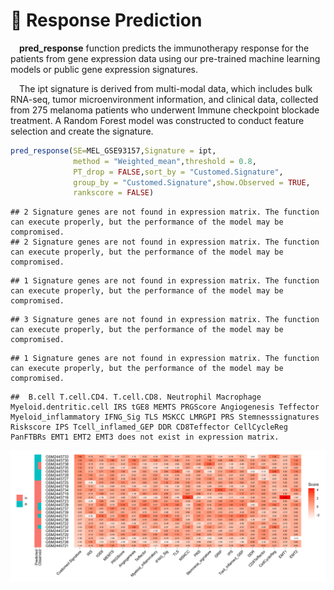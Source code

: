 # 🔮 Response Prediction
 **pred_response** function predicts the immunotherapy response for the patients from gene expression data using our pre-trained machine learning models or public gene expression signatures.

 The ipt signature is derived from multi-modal data, which includes bulk RNA-seq, tumor microenvironment information, and clinical data, collected from 275 melanoma patients who underwent Immune checkpoint blockade treatment. A Random Forest model was constructed to conduct feature selection and create the signature.

```r
pred_response(SE=MEL_GSE93157,Signature = ipt,
              method = "Weighted_mean",threshold = 0.8,
              PT_drop = FALSE,sort_by = "Customed.Signature",
              group_by = "Customed.Signature",show.Observed = TRUE,
              rankscore = FALSE)
```

```
## 2 Signature genes are not found in expression matrix. The function can execute properly, but the performance of the model may be compromised.
## 2 Signature genes are not found in expression matrix. The function can execute properly, but the performance of the model may be compromised.
```

```
## 1 Signature genes are not found in expression matrix. The function can execute properly, but the performance of the model may be compromised.
```

```
## 3 Signature genes are not found in expression matrix. The function can execute properly, but the performance of the model may be compromised.
```

```
## 1 Signature genes are not found in expression matrix. The function can execute properly, but the performance of the model may be compromised.
```

```
##  B.cell T.cell.CD4. T.cell.CD8. Neutrophil Macrophage Myeloid.dentritic.cell IRS tGE8 MEMTS PRGScore Angiogenesis Teffector Myeloid_inflammatory IFNG_Sig TLS MSKCC LMRGPI PRS Stemnesssignatures Riskscore IPS Tcell_inflamed_GEP DDR CD8Teffector CellCycleReg PanFTBRs EMT1 EMT2 EMT3 does not exist in expression matrix.
```

<img src="06-Response-Prediction_files/figure-html/unnamed-chunk-2-1.png" width="1152" />
